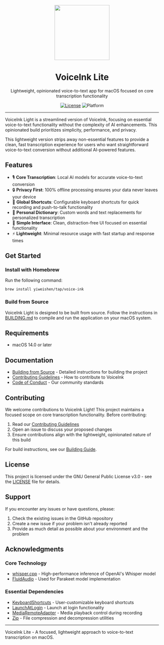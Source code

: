 <div align="center">
  <img src="VoiceInk/Assets.xcassets/AppIcon.appiconset/256-mac.png" width="180" height="180" />
  <h1>VoiceInk Lite</h1>
  <p>Lightweight, opinionated voice-to-text app for macOS focused on core transcription functionality</p>

[![License](https://img.shields.io/badge/License-GPL%20v3-blue.svg)](https://www.gnu.org/licenses/gpl-3.0)
![Platform](https://img.shields.io/badge/platform-macOS%2014.0%2B-brightgreen)

</div>

---

VoiceInk Light is a streamlined version of VoiceInk, focusing on essential voice-to-text functionality without the complexity of AI enhancements. This opinionated build prioritizes simplicity, performance, and privacy.

This lightweight version strips away non-essential features to provide a clean, fast transcription experience for users who want straightforward voice-to-text conversion without additional AI-powered features.

## Features

- 🎙️ **Core Transcription**: Local AI models for accurate voice-to-text conversion
- 🔒 **Privacy First**: 100% offline processing ensures your data never leaves your device
- 🎯 **Global Shortcuts**: Configurable keyboard shortcuts for quick recording and push-to-talk functionality
- 📝 **Personal Dictionary**: Custom words and text replacements for personalized transcription
- 🔧 **Simple Interface**: Clean, distraction-free UI focused on essential functionality
- ⚡ **Lightweight**: Minimal resource usage with fast startup and response times

## Get Started

### Install with Homebrew

Run the following command:

```bash
brew install yiweishen/tap/voice-ink
```

### Build from Source

VoiceInk Light is designed to be built from source. Follow the instructions in [BUILDING.md](BUILDING.md) to compile and run the application on your macOS system.

## Requirements

- macOS 14.0 or later

## Documentation

- [Building from Source](BUILDING.md) - Detailed instructions for building the project
- [Contributing Guidelines](CONTRIBUTING.md) - How to contribute to VoiceInk
- [Code of Conduct](CODE_OF_CONDUCT.md) - Our community standards

## Contributing

We welcome contributions to VoiceInk Light! This project maintains a focused scope on core transcription functionality. Before contributing:

1. Read our [Contributing Guidelines](CONTRIBUTING.md)
2. Open an issue to discuss your proposed changes
3. Ensure contributions align with the lightweight, opinionated nature of this build

For build instructions, see our [Building Guide](BUILDING.md).

## License

This project is licensed under the GNU General Public License v3.0 - see the [LICENSE](LICENSE) file for details.

## Support

If you encounter any issues or have questions, please:

1. Check the existing issues in the GitHub repository
2. Create a new issue if your problem isn't already reported
3. Provide as much detail as possible about your environment and the problem

## Acknowledgments

### Core Technology

- [whisper.cpp](https://github.com/ggerganov/whisper.cpp) - High-performance inference of OpenAI's Whisper model
- [FluidAudio](https://github.com/FluidInference/FluidAudio) - Used for Parakeet model implementation

### Essential Dependencies

- [KeyboardShortcuts](https://github.com/sindresorhus/KeyboardShortcuts) - User-customizable keyboard shortcuts
- [LaunchAtLogin](https://github.com/sindresorhus/LaunchAtLogin) - Launch at login functionality
- [MediaRemoteAdapter](https://github.com/ejbills/mediaremote-adapter) - Media playback control during recording
- [Zip](https://github.com/marmelroy/Zip) - File compression and decompression utilities

---

VoiceInk Lite - A focused, lightweight approach to voice-to-text transcription on macOS.
